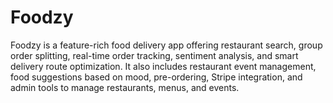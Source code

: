 # Foodzy

Foodzy is a feature-rich food delivery app offering restaurant search, group order splitting, real-time order tracking, sentiment analysis, and smart delivery route optimization. It also includes restaurant event management, food suggestions based on mood, pre-ordering, Stripe integration, and admin tools to manage restaurants, menus, and events.
